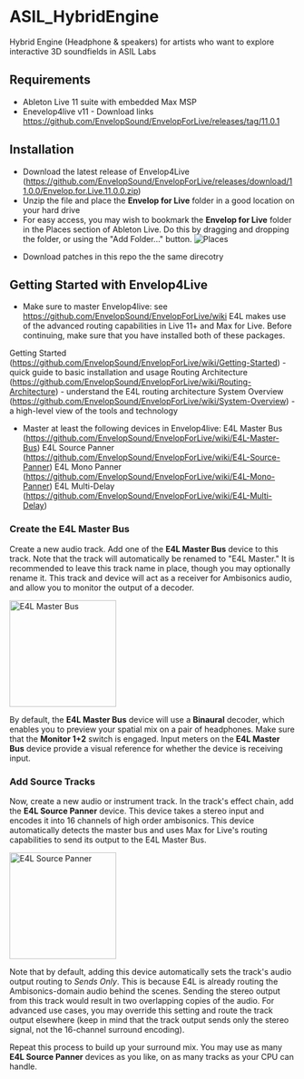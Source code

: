 # ASIL_HybridEngine
Hybrid Engine (Headphone &amp; speakers) for artists who want to explore interactive 3D soundfields in ASIL Labs

## Requirements
- Ableton Live 11 suite with embedded Max MSP
- Enevelop4live v11 - Download links https://github.com/EnvelopSound/EnvelopForLive/releases/tag/11.0.1

## Installation
* Download the latest release of Envelop4Live (https://github.com/EnvelopSound/EnvelopForLive/releases/download/11.0.0/Envelop.for.Live.11.0.0.zip)
* Unzip the file and place the **Envelop for Live** folder in a good location on your hard drive
* For easy access, you may wish to bookmark the **Envelop for Live** folder in the Places section of Ableton Live. Do this by dragging and dropping the folder, or using the "Add Folder..." button.
![Places](https://github.com/EnvelopSound/EnvelopForLive/raw/master/doc/E4L-Places-Add.png)
- Download patches in this repo the the same direcotry

## Getting Started with Envelop4Live
- Make sure to master Envelop4live: see https://github.com/EnvelopSound/EnvelopForLive/wiki
E4L makes use of the advanced routing capabilities in Live 11+ and Max for Live. Before continuing, make sure that you have installed both of these packages.

Getting Started (https://github.com/EnvelopSound/EnvelopForLive/wiki/Getting-Started) - quick guide to basic installation and usage
Routing Architecture (https://github.com/EnvelopSound/EnvelopForLive/wiki/Routing-Architecture) - understand the E4L routing architecture
System Overview (https://github.com/EnvelopSound/EnvelopForLive/wiki/System-Overview) - a high-level view of the tools and technology

- Master at least the following devices in Envelop4live:
E4L Master Bus (https://github.com/EnvelopSound/EnvelopForLive/wiki/E4L-Master-Bus) 
E4L Source Panner (https://github.com/EnvelopSound/EnvelopForLive/wiki/E4L-Source-Panner)
E4L Mono Panner (https://github.com/EnvelopSound/EnvelopForLive/wiki/E4L-Mono-Panner)
E4L Multi-Delay (https://github.com/EnvelopSound/EnvelopForLive/wiki/E4L-Multi-Delay)

### Create the E4L Master Bus

Create a new audio track. Add one of the **E4L Master Bus** device to this track. Note that the track will automatically be renamed to "E4L Master." It is recommended to leave this track name in place, though you may optionally rename it. This track and device will act as a receiver for Ambisonics audio, and allow you to monitor the output of a decoder.

<img src="https://github.com/EnvelopSound/EnvelopForLive/raw/master/doc/E4L-Master-Bus.png" alt="E4L Master Bus" height="188" />

By default, the **E4L Master Bus** device will use a **Binaural** decoder, which enables you to preview your spatial mix on a pair of headphones. Make sure that the **Monitor 1+2** switch is engaged. Input meters on the **E4L Master Bus** device provide a visual reference for whether the device is receiving input.

### Add Source Tracks

Now, create a new audio or instrument track. In the track's effect chain, add the **E4L Source Panner** device. This device takes a stereo input and encodes it into 16 channels of high order ambisonics. This device automatically detects the master bus and uses Max for Live's routing capabilities to send its output to the E4L Master Bus.

<img src="https://github.com/EnvelopSound/EnvelopForLive/raw/master/doc/E4L-Source-Panner.png" alt="E4L Source Panner" height="188" />

Note that by default, adding this device automatically sets the track's audio output routing to _Sends Only_. This is because E4L is already routing the Ambisonics-domain audio behind the scenes. Sending the stereo output from this track would result in two overlapping copies of the audio. For advanced use cases, you may override this setting and route the track output elsewhere (keep in mind that the track output sends only the stereo signal, not the 16-channel surround encoding).

Repeat this process to build up your surround mix. You may use as many **E4L Source Panner** devices as you like, on as many tracks as your CPU can handle.
